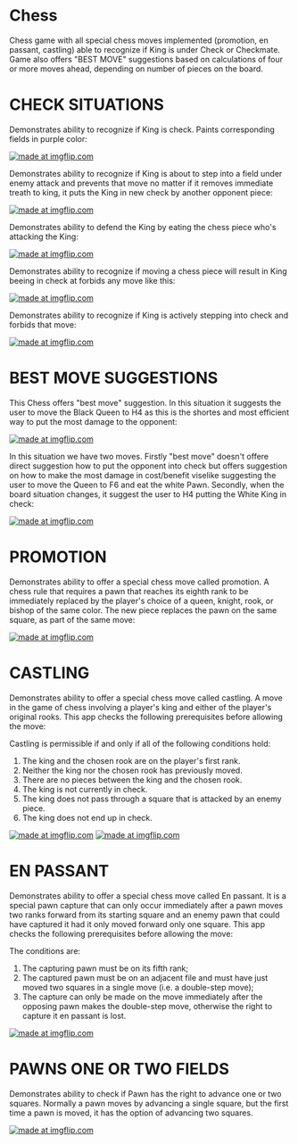 # Chess
Chess game with all special chess moves implemented (promotion, en passant, castling) able to recognize if King is under Check or Checkmate. Game also offers "BEST MOVE" suggestions based on calculations of four or more moves ahead, depending on number of pieces on the board.

# CHECK SITUATIONS

Demonstrates ability to recognize if King is check. Paints corresponding fields in purple color:

<a href="https://imgflip.com/gif/1teuh9"><img src="https://i.imgflip.com/1teuh9.gif" title="made at imgflip.com"/></a>

Demonstrates ability to recognize if King is about to step into a field under enemy attack and prevents that move no matter if it removes immediate  treath to king, it puts the King in new check by another opponent piece:

<a href="https://imgflip.com/gif/1tg39w"><img src="https://i.imgflip.com/1tg39w.gif" title="made at imgflip.com"/></a>

Demonstrates ability to defend the King by eating the chess piece who's attacking the King:

<a href="https://imgflip.com/gif/1tg4db"><img src="https://i.imgflip.com/1tg4db.gif" title="made at imgflip.com"/></a>

Demonstrates ability to recognize if moving a chess piece will result in King beeing in check at forbids any move like this:

<a href="https://imgflip.com/gif/1tg4wp"><img src="https://i.imgflip.com/1tg4wp.gif" title="made at imgflip.com"/></a>

Demonstrates ability to recognize if King is actively stepping into check and forbids that move:

<a href="https://imgflip.com/gif/1tg51z"><img src="https://i.imgflip.com/1tg51z.gif" title="made at imgflip.com"/></a>

# BEST MOVE SUGGESTIONS

This Chess offers "best move" suggestion. In this situation it suggests the user to move the Black Queen to H4 as this is the shortes and most efficient way to put the most damage to the opponent:

<a href="https://imgflip.com/gif/1tg621"><img src="https://i.imgflip.com/1tg621.gif" title="made at imgflip.com"/></a>

In this situation we have two moves. Firstly "best move" doesn't offere direct suggestion how to put the opponent into check but offers suggestion on how to make the most damage in cost/benefit viselike suggesting the user to move the Queen to F6 and eat the white Pawn. Secondly, when the board situation changes, it suggest the user to H4 putting the White King in check: 

<a href="https://imgflip.com/gif/1tg5tf"><img src="https://i.imgflip.com/1tg5tf.gif" title="made at imgflip.com"/></a>

# PROMOTION

Demonstrates ability to offer a special chess move called promotion. A chess rule that requires a pawn that reaches its eighth rank to be immediately replaced by the player's choice of a queen, knight, rook, or bishop of the same color. The new piece replaces the pawn on the same square, as part of the same move:

<a href="https://imgflip.com/gif/1tg5bc"><img src="https://i.imgflip.com/1tg5bc.gif" title="made at imgflip.com"/></a>

# CASTLING

Demonstrates ability to offer a special chess move called castling. A move in the game of chess involving a player's king and either of the player's original rooks. This app checks the following prerequisites before allowing the move:

Castling is permissible if and only if all of the following conditions hold:

1. The king and the chosen rook are on the player's first rank.
2. Neither the king nor the chosen rook has previously moved.
3. There are no pieces between the king and the chosen rook.
4. The king is not currently in check.
5. The king does not pass through a square that is attacked by an enemy piece.
6. The king does not end up in check.

<a href="https://imgflip.com/gif/1tg3ri"><img src="https://i.imgflip.com/1tg3ri.gif" title="made at imgflip.com"/></a>
<a href="https://imgflip.com/gif/1tg42p"><img src="https://i.imgflip.com/1tg42p.gif" title="made at imgflip.com"/></a>

# EN PASSANT

Demonstrates ability to offer a special chess move called En passant. It is a special pawn capture that can only occur immediately after a pawn moves two ranks forward from its starting square and an enemy pawn that could have captured it had it only moved forward only one square. This app checks the following prerequisites before allowing the move:

The conditions are:

1. The capturing pawn must be on its fifth rank;
2. The captured pawn must be on an adjacent file and must have just moved two squares in a single move (i.e. a double-step move);
3. The capture can only be made on the move immediately after the opposing pawn makes the double-step move, otherwise the right to capture it en passant is lost.

<a href="https://imgflip.com/gif/1tg4lz"><img src="https://i.imgflip.com/1tg4lz.gif" title="made at imgflip.com"/></a>

# PAWNS ONE OR TWO FIELDS

Demonstrates ability to check if Pawn has the right to advance one or two squares. Normally a pawn moves by advancing a single square, but the first time a pawn is moved, it has the option of advancing two squares.

<a href="https://imgflip.com/gif/1tg557"><img src="https://i.imgflip.com/1tg557.gif" title="made at imgflip.com"/></a>

